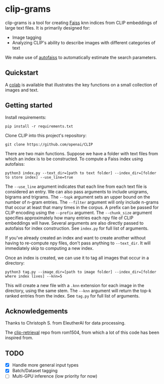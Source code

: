 # clip-grams

clip-grams is a tool for creating [Faiss](https://github.com/facebookresearch/faiss) knn indices from CLIP embeddings of large text files. It is primarily designed for:

- Image tagging
- Analyzing CLIP's ability to describe images with different categories of text

We make use of [autofaiss](https://github.com/criteo/autofaiss) to automatically estimate the search parameters.

## Quickstart

A [colab](https://colab.research.google.com/drive/19e7kbE9s4voya6s668vl5eafpIZh-5BC?usp=sharing) is available that illustrates the key functions on a small collection of images and text.

## Getting started

Install requirements:

```
pip install -r requirements.txt
```

Clone CLIP into this project's repository:

```
git clone https://github.com/openai/CLIP
```

There are two main functions. Suppose we have a folder with text files from which an index is to be constructed. To compute a Faiss index using autofaiss:

```
python3 index.py --text_dir=[path to text folder] --index_dir=[folder to store index] --use_line=true
```

The `--use_line` argument indicates that each line from each text file is considered an entry. We can also pass arguments to include unigrams, bigrams and trigrams. The `--topk` argument sets an upper bound on the number of n-gram entries. The `--filter` argument will only include n-grams that occur at least that many times in the corpus. A prefix can be passed for CLIP encoding using the `--prefix` argument. The `--chunk_size` argument specifies approximately how many entries each npy file of CLIP embeddings will have. Several arguments are also directly passed to autofaiss for index construction. See `index.py` for full list of arguments.

If you've already created an index and want to create another without having to re-compute npy files, don't pass anything to `--text_dir`. It will immediately skip to computing a new index.

Once an index is created, we can use it to tag all images that occur in a directory:

```
python3 tag.py --image_dir=[path to image folder] --index_dir=[folder where index lives] --knn=5
```

This will create a new file with a `.knn` extension for each image in the directory, using the same stem. The `--knn` argument will return the top-k ranked entries from the index. See `tag.py` for full list of arguments.

## Acknowledgements

Thanks to Christoph S. from EleutherAI for data processing.

The [clip-retrieval](https://github.com/rom1504/clip-retrieval) repo from rom1504, from which a lot of this code has been inspired from.

## TODO
- [x] Handle more general input types
- [x] Batch/Dataset tagging
- [ ] Multi-GPU inference (low priority for now)
